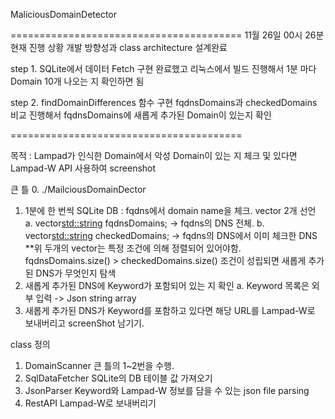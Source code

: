 MaliciousDomainDetector

========================================
11월 26일 00시 26분 
현재 진행 상황
개발 방향성과 class architecture 설계완료

step 1.
SQLite에서 데이터 Fetch 구현 완료했고 리눅스에서 빌드 진행해서 1분 마다 Domain 10개 나오는 지 확인하면 됨

step 2. 
findDomainDifferences 함수 구현
fqdnsDomains과 checkedDomains 비교 진행해서
fqdnsDomains에 새롭게 추가된 Domain이 있는지 확인

========================================

목적 : Lampad가 인식한 Domain에서 악성 Domain이 있는 지 체크 및 있다면 Lampad-W API 사용하여 screenshot

큰 틀
0. ./MailciousDomainDector
1. 1분에 한 번씩 SQLite DB : fqdns에서 domain name을 체크.
    vector 2개 선언
    a. vector<std::string> fqdnsDomains;
        -> fqdns의 DNS 전체.
    b. vector<std::string> checkedDomains;
        -> fqdns의 DNS에서 이미 체크한 DNS
    **위 두개의 vector는 특정 조건에 의해 정렬되어 있어야함.
    fqdnsDomains.size() > checkedDomains.size() 조건이 성립되면 새롭게 추가된 DNS가 무엇인지 탐색
2. 새롭게 추가된 DNS에 Keyword가 포함되어 있는 지 확인
    a. Keyword 목록은 외부 입력
        -> Json string array
3. 새롭게 추가된 DNS가 Keyword를 포함하고 있다면 해당 URL를 Lampad-W로 보내버리고 screenShot 남기기.

class 정의
1. DomainScanner
    큰 틀의 1~2번을 수행.
2. SqlDataFetcher
    SQLite의 DB 테이블 값 가져오기
3. JsonParser
    Keyword와 Lampad-W 정보를 담을 수 있는 json file parsing
4. RestAPI
    Lampad-W로 보내버리기